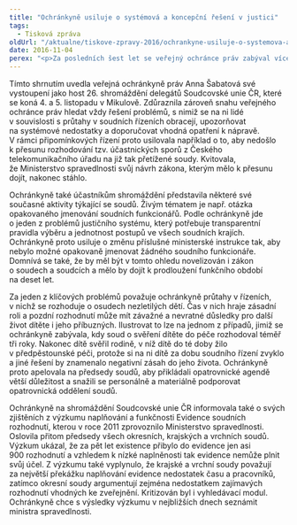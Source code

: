 ```yaml
---
title: "Ochránkyně usiluje o systémová a koncepční řešení v justici"
tags:
  - Tisková zpráva
oldUrl: "/aktualne/tiskove-zpravy-2016/ochrankyne-usiluje-o-systemova-a-koncepcni-reseni-v-justici"
date: 2016-11-04
perex: "<p>Za posledních šest let se veřejný ochránce práv zabýval více než tisícovkou podnětů na průtahy v soudních řízeních. Jde přitom jen o zlomek ilustrující obecný problém, s nímž se potýkají lidé v celé republice. Na dlouhodobou přetíženost soudů a jejich nedostatečné personální a materiální zajištění upozorňoval ombudsman vládu už v roce 2012, a přestože to vedlo k vypracování analýzy reálných potřeb jednotlivých soudů, k přijetí účinných opatření zatím tak úplně nedošlo.</p>"
---
```


<!-- imported from the old website -->

<p>Tímto shrnutím uvedla veřejná ochránkyně práv Anna Šabatová své vystoupení jako host 26. shromáždění delegátů Soudcovské unie ČR, které se koná 4. a 5. listopadu v Mikulově. Zdůraznila zároveň snahu veřejného ochránce práv hledat vždy řešení problémů, s nimiž se na ni lidé v souvislosti s průtahy v soudních řízeních obracejí, upozorňovat na systémové nedostatky a doporučovat vhodná opatření k nápravě. V rámci připomínkových řízení proto usilovala například o to, aby nedošlo k přesunu rozhodování tzv. účastnických sporů z Českého telekomunikačního úřadu na již tak přetížené soudy. Kvitovala, že Ministerstvo spravedlnosti svůj návrh zákona, kterým mělo k přesunu dojít, nakonec stáhlo.</p> <p>Ochránkyně také účastníkům shromáždění představila některé své současné aktivity týkající se soudů. Živým tématem je např. otázka opakovaného jmenování soudních funkcionářů. Podle ochránkyně jde o jeden z problémů justičního systému, který potřebuje transparentní pravidla výběru a jednotnost postupů ve všech soudních krajích. Ochránkyně proto usiluje o změnu příslušné ministerské instrukce tak, aby nebylo možné opakovaně jmenovat žádného soudního funkcionáře. Domnívá se také, že by měl být v tomto ohledu novelizován i zákon o soudech a soudcích a mělo by dojít k prodloužení funkčního období na deset let.</p> <p>Za jeden z klíčových problémů považuje ochránkyně průtahy v řízeních, v nichž se rozhoduje o osudech nezletilých dětí. Čas v nich hraje zásadní roli a pozdní rozhodnutí může mít závažné a nevratné důsledky pro další život dítěte i jeho příbuzných. Ilustrovat to lze na jednom z případů, jimiž se ochránkyně zabývala, kdy soud o svěření dítěte do péče rozhodoval téměř tři roky. Nakonec dítě svěřil rodině, v níž dítě do té doby žilo v předpěstounské péči, protože si na ni dítě za dobu soudního řízení zvyklo a jiné řešení by znamenalo negativní zásah do jeho života. Ochránkyně proto apelovala na předsedy soudů, aby přikládali opatrovnické agendě větší důležitost a snažili se personálně a materiálně podporovat opatrovnická oddělení soudů.</p><p> Ochránkyně na shromáždění Soudcovské unie ČR informovala také o svých zjištěních z výzkumu naplňování a funkčnosti Evidence soudních rozhodnutí, kterou v roce 2011 zprovoznilo Ministerstvo spravedlnosti. Oslovila přitom předsedy všech okresních, krajských a vrchních soudů. Výzkum ukázal, že za pět let existence přibylo do evidence jen asi 900 rozhodnutí a vzhledem k nízké naplněnosti tak evidence nemůže plnit svůj účel. Z výzkumu také vyplynulo, že krajské a vrchní soudy považují za největší překážku naplňování evidence nedostatek času a pracovníků, zatímco okresní soudy argumentují zejména nedostatkem zajímavých rozhodnutí vhodných ke zveřejnění. Kritizován byl i vyhledávací modul. Ochránkyně chce s výsledky výzkumu v nejbližších dnech seznámit ministra spravedlnosti.</p>
